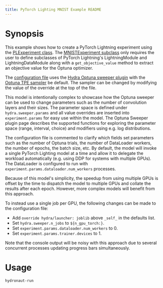 ```yaml
---
title: PyTorch Lighting MNIST Example README
---
```


# Synopsis

This example shows how to create a PyTorch Lightning experiment using the [PLExperiment class](src/torch/lightning/experiment.py). The [MNISTExperiment subclass](src/experiment.py) only requires the user to define subclasses of PyTorch Lightning's LightningModule and LightningDataModule along with a `get_objective_value` method to extract an objective value for the Optuna optimizer.

The [configuration file](conf/config.yaml) uses the [Hydra Optuna sweeper plugin](https://hydra.cc/docs/plugins/optuna_sweeper/)  with the [Optuna TPE sampler](https://optuna.readthedocs.io/en/stable/reference/samplers/index.html) be default. The sampler can be changed by modifying the value of the override at the top of the file.

This model is intentionally complex to showcase how the Optuna sweeper can be used to change parameters such as the number of convolution layers and their sizes. The parameter space is defined under `hydra.sweeper.params` and all value overrides are inserted into `experiment.params` for easy use within the model. The Optuna Sweeper plugin page describes the supported functions for exploring the parameter space (range, interval, choice) and modifiers using e.g. log distributions.

The configuration file is commented to clarify which fields set parameters such as the number of Optuna trials, the number of DataLoader workers, the number of epochs, the batch size, etc. By default, the model will invoke a single PyTorch Lighting model at a time and allow it to delegate the workload automatically (e.g. using DDP for systems with multiple GPUs). The DataLoader is configured to run with `experiment.params.dataloader.num_workers` processes.

Because of this model's simplicity, the speedup from using multiple GPUs is offset by the time to dispatch the model to multiple GPUs and collate the results after each epoch. However, more complex models will benefit from this approach.

To instead use a single job per GPU, the following changes can be made to the configuration file:

* Add `override hydra/launcher: joblib` above `_self_` in the defaults list.
* Set `hydra.sweeper.n_jobs` to `${n_gpu_torch:}`.
* Set `experiment.params.dataloader.num_workers` to 0.
* Set `experiment.params.trainer.devices` to 1.

Note that the console output will be noisy with this approach due to several concurrent processes updating progress bars simultaneously.


# Usage

~~~sh
hydronaut-run 
~~~
